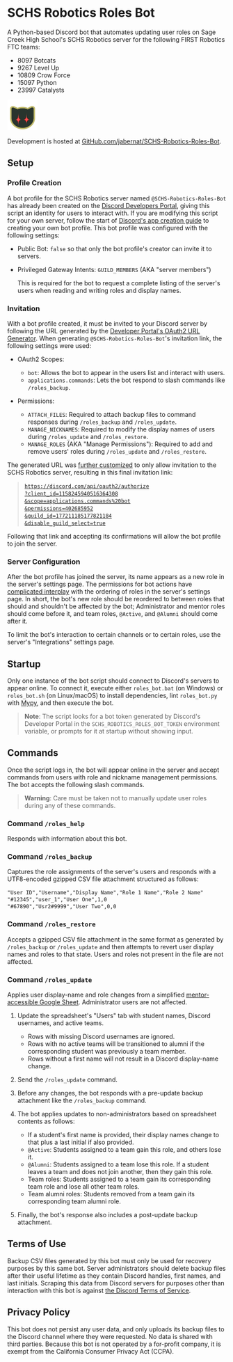 # SCHS Robotics Roles Bot

A Python-based Discord bot that automates updating user roles on Sage Creek High
School's SCHS Robotics server for the following FIRST Robotics FTC teams:
*   8097 Botcats
*   9267 Level Up
*   10809 Crow Force
*   15097 Python
*   23997 Catalysts

<img src="Icon.png" style="width: 5em; height: 5em;"
    alt="Bot's Discord icon of the silhouette of a cat's head with gleaming red eyes."/>

Development is hosted at [GitHub.com/jabernat/SCHS-Robotics-Roles-Bot](
https://github.com/jabernat/SCHS-Robotics-Roles-Bot ).


## Setup

### Profile Creation

A bot profile for the SCHS Robotics server named `@SCHS-Robotics-Roles-Bot` has
already been created on the [Discord Developers Portal](
https://discord.com/developers/applications/1158245940516364308/ ), giving this
script an identity for users to interact with.  If you are modifying this script
for your own server, follow the start of [Discord's app creation guide](
https://discord.com/developers/docs/getting-started ) to creating your own
bot profile. This bot profile was configured with the following settings:

*   Public Bot: `false` so that only the bot profile's creator can invite it to
    servers.

*   Privileged Gateway Intents: `GUILD_MEMBERS` (AKA "server members")

    This is required for the bot to request a complete listing of the server's
    users when reading and writing roles and display names.

### Invitation

With a bot profile created, it must be invited to your Discord server by
following the URL generated by the [Developer Portal's OAuth2 URL Generator](
https://discord.com/developers/applications/1158245940516364308/oauth2/url-generator
).  When generating `@SCHS-Robotics-Roles-Bot`'s invitation link, the following
settings were used:

*   OAuth2 Scopes:
    *   `bot`: Allows the bot to appear in the users list and interact with
        users.
    *   `applications.commands`: Lets the bot respond to slash commands like
        `/roles_backup`.

*   Permissions:
    *   `ATTACH_FILES`: Required to attach backup files to command responses
         during `/roles_backup` and `/roles_update`.
    *   `MANAGE_NICKNAMES`: Required to modify the display names of users during
        `/roles_update` and `/roles_restore`.
    *   `MANAGE_ROLES` (AKA "Manage Permissions"): Required to add and remove
        users' roles during `/roles_update` and `/roles_restore`.

The generated URL was [further customized](
https://discord.com/developers/docs/topics/oauth2#bot-vs-user-accounts ) to only
allow invitation to the SCHS Robotics server, resulting in this final invitation
link:
>   [`https://discord.com/api/oauth2/authorize`<br>
>   `?client_id=1158245940516364308`<br>
>   `&scope=applications.commands%20bot`<br>
>   `&permissions=402685952`<br>
>   `&guild_id=177211185177821184`<br>
>   `&disable_guild_select=true`](
>   https://discord.com/api/oauth2/authorize?client_id=1158245940516364308&scope=applications.commands%20bot&permissions=402685952&guild_id=177211185177821184&disable_guild_select=true
>   )

Following that link and accepting its confirmations will allow the bot profile
to join the server.

### Server Configuration

After the bot profile has joined the server, its name appears as a new role in
the server's settings page.  The permissions for bot actions have [complicated
interplay](
https://discord.com/developers/docs/topics/permissions#permission-hierarchy )
with the ordering of roles in the server's settings page.  In short, the bot's
new role should be reordered to between roles that should and shouldn't be
affected by the bot; Administrator and mentor roles should come before it, and
team roles, `@Active`, and `@Alumni` should come after it.

To limit the bot's interaction to certain channels or to certain roles, use the
server's "Integrations" settings page.


## Startup

Only one instance of the bot script should connect to Discord's servers to
appear online.  To connect it, execute either `roles_bot.bat` (on Windows) or
`roles_bot.sh` (on Linux/macOS) to install dependencies, lint `roles_bot.py`
with [Mypy]( https://mypy-lang.org/ ), and then execute the bot.

> **Note**: The script looks for a bot token generated by Discord's Developer
> Portal in the `SCHS_ROBOTICS_ROLES_BOT_TOKEN` environment variable, or prompts
> for it at startup without showing input.


## Commands

Once the script logs in, the bot will appear online in the server and accept
commands from users with role and nickname management permissions.  The bot
accepts the following slash commands.

> **Warning**: Care must be taken not to manually update user roles during any
> of these commands.

### Command `/roles_help`
Responds with information about this bot.

### Command `/roles_backup`
Captures the role assignments of the server's users and responds with a
UTF8-encoded gzipped CSV file attachment structured as follows:

```csv
"User ID","Username","Display Name","Role 1 Name","Role 2 Name"
"#12345","user_1","User One",1,0
"#67890","Usr2#9999","User Two",0,0
```

### Command `/roles_restore`
Accepts a gzipped CSV file attachment in the same format as generated by
`/roles_backup` or `/roles_update` and then attempts to revert user display
names and roles to that state.  Users and roles not present in the file are not
affected.

### Command `/roles_update`
Applies user display-name and role changes from a simplified [mentor-accessible
Google Sheet](
https://docs.google.com/spreadsheets/d/12uITMXrY9U_Utq619Asrl-UaEYbTu896KDlj-u8ckMM/edit?usp=sharing
).  Administrator users are not affected.

1.  Update the spreadsheet's "Users" tab with student names, Discord usernames,
    and active teams.
    *   Rows with missing Discord usernames are ignored.
    *   Rows with no active teams will be transitioned to alumni if the
        corresponding student was previously a team member.
    *   Rows without a first name will not result in a Discord display-name
        change.

2.  Send the `/roles_update` command.

3.  Before any changes, the bot responds with a pre-update backup attachment
    like the `/roles_backup` command.

4.  The bot applies updates to non-administrators based on spreadsheet contents
    as follows:
    *   If a student's first name is provided, their display names change to
        that plus a last initial if also provided.
    *   `@Active`: Students assigned to a team gain this role, and others lose
        it.
    *   `@Alumni`: Students assigned to a team lose this role.  If a student
        leaves a team and does not join another, then they gain this role.
    *   Team roles: Students assigned to a team gain its corresponding team role
        and lose all other team roles.
    *   Team alumni roles: Students removed from a team gain its corresponding
        team alumni role.

5.  Finally, the bot's response also includes a post-update backup attachment.


## Terms of Use

Backup CSV files generated by this bot must only be used for recovery
purposes by this same bot.  Server administrators should delete backup files
after their useful lifetime as they contain Discord handles, first names, and
last initials.  Scraping this data from Discord servers for purposes other than
interaction with this bot is against [the Discord Terms of Service](
https://discord.com/terms ).


## Privacy Policy

This bot does not persist any user data, and only uploads its backup files to
the Discord channel where they were requested.  No data is shared with third
parties.  Because this bot is not operated by a for-profit company, it is exempt
from the California Consumer Privacy Act (CCPA).
